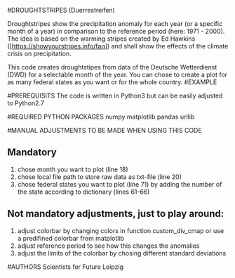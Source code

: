 #DROUGHTSTRIPES (Duerrestreifen)

Droughtstripes show the precipitation anomaly for each year (or a specific month of a year) in comparison to the reference period (here: 1971 - 2000). The idea is based on the warming stripes created by Ed Hawkins ([https://showyourstripes.info/faq]) and shall show the effects of the climate crisis on precipitation.

This code creates droughtstipes from data of the Deutsche Wetterdienst (DWD) for a selectable month of the year. You can chose to create a plot for as many federal states as you want or for the whole country.
#EXAMPLE


#PREREQUISITS
The code is written in Python3 but can be easily adjusted to Python2.7

#REQUIRED PYTHON PACKAGES
numpy
matplotlib
pandas
urllib


#MANUAL ADJUSTMENTS TO BE MADE WHEN USING THIS CODE
## Mandatory
1. chose month you want to plot (line 18)
2. chose local file path to store raw data as txt-file (line 20)
3. chose federal states you want to plot (line 71) by adding the number of the state according to dictionary (lines 61-66)

## Not mandatory adjustments, just to play around:
1. adjust colorbar by changing colors in function custom_div_cmap or use a predifined colorbar from matplotlib
2. adjust reference period to see how this changes the anomalies
3. adjust the limits of the colorbar by chosing different standard deviations


#AUTHORS
Scientists for Future Leipzig
